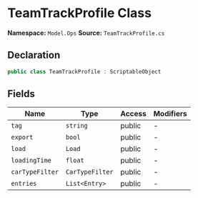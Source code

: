 # TeamTrackProfile Class

**Namespace:** `Model.Ops`
**Source:** `TeamTrackProfile.cs`

## Declaration

```csharp
public class TeamTrackProfile : ScriptableObject
```

## Fields

| Name | Type | Access | Modifiers |
|------|------|--------|-----------|
| `tag` | `string` | public | - |
| `export` | `bool` | public | - |
| `load` | `Load` | public | - |
| `loadingTime` | `float` | public | - |
| `carTypeFilter` | `CarTypeFilter` | public | - |
| `entries` | `List<Entry>` | public | - |

